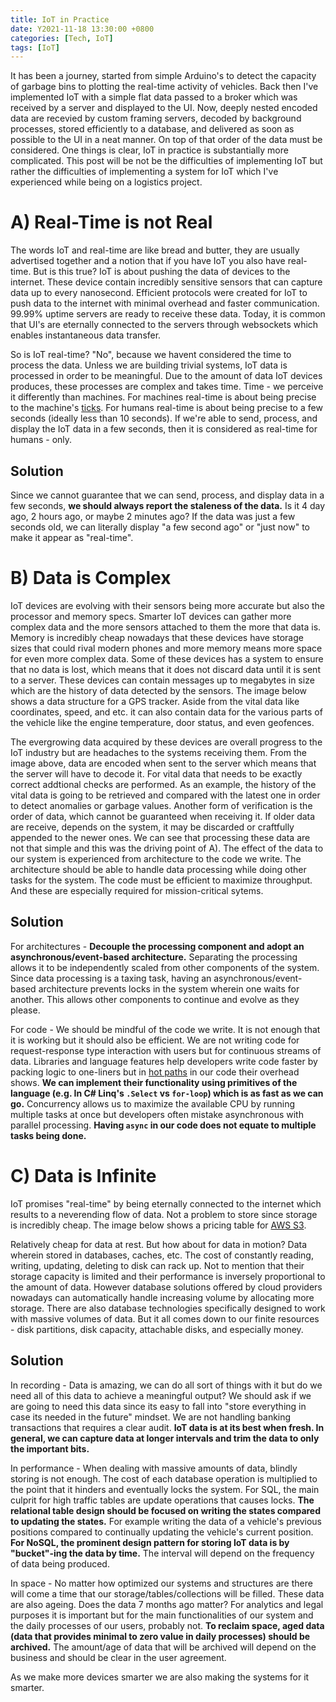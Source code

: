 ```yaml
---
title: IoT in Practice
date: Y2021-11-18 13:30:00 +0800
categories: [Tech, IoT]
tags: [IoT]
---
```


It has been a journey, started from simple Arduino's to detect the capacity of garbage bins to plotting the real-time activity of vehicles. Back then I've implemented IoT with a simple flat data passed to a broker which was received by a server and displayed to the UI. Now, deeply nested encoded data are recevied by custom framing servers, decoded by background processes, stored efficiently to a database, and delivered as soon as possible to the UI in a neat manner. On top of that order of the data must be considered. One things is clear, IoT in practice is substantially more complicated. This post will be not be the difficulties of implementing IoT but rather the difficulties of implementing a system for IoT which I've experienced while being on a logistics project.

# A) Real-Time is not Real
The words IoT and real-time are like bread and butter, they are usually advertised together and a notion that if you have IoT you also have real-time. But is this true? IoT is about pushing the data of devices to the internet. These device contain incredibly sensitive sensors that can capture data up to every nanosecond. Efficient protocols were created for IoT to push data to the internet with minimal overhead and faster communication. 99.99% uptime servers are ready to receive these data. Today, it is common that UI's are eternally connected to the servers through websockets which enables instantaneous data transfer. 

So is IoT real-time? "No", because we havent considered the time to process the data. Unless we are building trivial systems, IoT data is processed in order to be meaningful. Due to the amount of data IoT devices produces, these processes are complex and takes time. Time - we perceive it differently than machines. For machines real-time is about being precise to the machine's [ticks](https://en.wikipedia.org/wiki/System_time). For humans real-time is about being precise to a few seconds (ideally less than 10 seconds). If we're able to send, process, and display the IoT data in a few seconds, then it is considered as real-time for humans - only.

## Solution
Since we cannot guarantee that we can send, process, and display data in a few seconds, __we should always report the staleness of the data.__ Is it 4 day ago, 2 hours ago, or maybe 2 minutes ago? If the data was just a few seconds old, we can literally display "a few second ago" or "just now" to make it appear as "real-time".

# B) Data is Complex
IoT devices are evolving with their sensors being more accurate but also the processor and memory specs. Smarter IoT devices can gather more complex data and the more sensors attached to them the more that data is. Memory is incredibly cheap nowadays that these devices have storage sizes that could rival modern phones and more memory means more space for even more complex data. Some of these devices has a system to ensure that no data is lost, which means that it does not discard data until it is sent to a server. These devices can contain messages up to megabytes in size which are the history of data detected by the sensors. The image below shows a data structure for a GPS tracker. Aside from the vital data like coordinates, speed, and etc. it can also contain data for the various parts of the vehicle like the engine temperature, door status, and even geofences.

The evergrowing data acquired by these devices are overall progress to the IoT industry but are headaches to the systems receiving them. From the image above, data are encoded when sent to the server which means that the server will have to decode it. For vital data that needs to be exactly correct addtional checks are performed. As an example, the history of the vital data is going to be retrieved and compared with the latest one in order to detect anomalies or garbage values. Another form of verification is the order of data, which cannot be guaranteed when receiving it. If older data are receive, depends on the system, it may be discarded or craftfully appended to the newer ones. We can see that processing these data are not that simple and this was the driving point of A). The effect of the data to our system is experienced from architecture to the code we write. The architecture should be able to handle data processing while doing other tasks for the system. The code must be efficient to maximize throughput. And these are especially required for mission-critical sytems.

## Solution
For architectures - __Decouple the processing component and adopt an asynchronous/event-based architecture.__ Separating the processing allows it to be independently scaled from other components of the system. Since data processing is a taxing task, having an asynchronous/event-based architecture prevents locks in the system wherein one waits for another. This allows other components to continue and evolve as they please.

For code - We should be mindful of the code we write. It is not enough that it is working but it should also be efficient. We are not writing code for request-response type interaction with users but for continuous streams of data. Libraries and language features help developers write code faster by packing logic to one-liners but in [hot paths](https://en.wikipedia.org/wiki/Hot_spot_(computer_programming)) in our code their overhead shows. __We can implement their functionality using primitives of the language (e.g. In C# Linq's `.Select` vs `for-loop`) which is as fast as we can go.__ Concurrency allows us to maximize the available CPU by running multiple tasks at once but developers often mistake asynchronous with parallel processing. __Having `async` in our code does not equate to multiple tasks being done.__

# C) Data is Infinite
IoT promises "real-time" by being eternally connected to the internet which results to a neverending flow of data. Not a problem to store since storage is incredibly cheap. The image below shows a pricing table for [AWS S3](https://aws.amazon.com/s3/pricing/).

Relatively cheap for data at rest. But how about for data in motion? Data wherein stored in databases, caches, etc. The cost of constantly reading, writing, updating, deleting to disk can rack up. Not to mention that their storage capacity is limited and their performance is inversely proportional to the amount of data. However database solutions offered by cloud providers nowadays can automatically handle increasing volume by allocating more storage. There are also database technologies specifically designed to work with massive volumes of data. But it all comes down to our finite resources - disk partitions, disk capacity, attachable disks, and especially money. 

## Solution
In recording - Data is amazing, we can do all sort of things with it but do we need all of this data to achieve a meaningful output? We should ask if we are going to need this data since its easy to fall into "store everything in case its needed in the future" mindset. We are not handling banking transactions that requires a clear audit. __IoT data is at its best when fresh. In general, we can capture data at longer intervals and trim the data to only the important bits.__

In performance - When dealing with massive amounts of data, blindly storing is not enough. The cost of each database operation is multiplied to the point that it hinders and eventually locks the system. For SQL, the main culprit for high traffic tables are update operations that causes locks. __The relational table design should be focused on writing the states compared to updating the states.__ For example writing the data of a vehicle's previous positions compared to continually updating the vehicle's current position. __For NoSQL, the prominent design pattern for storing IoT data is by "bucket"-ing the data by time.__ The interval will depend on the frequency of data being produced.

In space - No matter how optimized our systems and structures are there will come a time that our storage/tables/collections will be filled. These data are also ageing. Does the data 7 months ago matter? For analytics and legal purposes it is important but for the main functionalities of our system and the daily processes of our users, probably not. __To reclaim space, aged data (data that provides minimal to zero value in daily processes) should be archived.__ The amount/age of data that will be archived will depend on the business and should be clear in the user agreement.

As we make more devices smarter we are also making the systems for it smarter. 